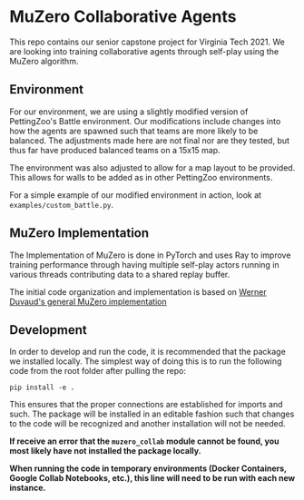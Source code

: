 # MuZero Collaborative Agents

This repo contains our senior capstone project for Virginia Tech 2021. We are looking into training
collaborative agents through self-play using the MuZero algorithm. 

## Environment

For our environment, we are using a slightly modified version of PettingZoo's Battle environment. Our
modifications include changes into how the agents are spawned such that teams are more likely to be balanced.
The adjustments made here are not final nor are they tested, but thus far have produced balanced teams on a 15x15
map. 

The environment was also adjusted to allow for a map layout to be provided. This allows for walls to be added as in
other PettingZoo environments. 

For a simple example of our modified environment in action, look at `examples/custom_battle.py`.

## MuZero Implementation

The Implementation of MuZero is done in PyTorch and uses Ray to improve training performance through having multiple
self-play actors running in various threads contributing data to a shared replay buffer.

The initial code organization and implementation is based on 
[Werner Duvaud's general MuZero implementation](https://github.com/werner-duvaud/muzero-general)

## Development

In order to develop and run the code, it is recommended that the package we installed locally. The simplest way of
doing this is to run the following code from the root folder after pulling the repo:

    pip install -e .

This ensures that the proper connections are established for imports and such. The package will be installed in an
editable fashion such that changes to the code will be recognized and another installation will not be needed.

__If receive an error that the `muzero_collab` module cannot be found, you most likely have not installed the 
package locally.__

__When running the code in temporary environments (Docker Containers, Google Collab Notebooks, etc.), this line
will need to be run with each new instance.__

